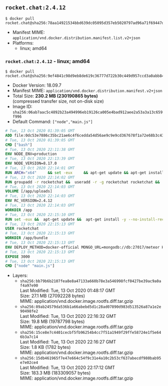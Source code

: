 ## `rocket.chat:2.4.12`

```console
$ docker pull rocket.chat@sha256:78aa14921534bbd639dc05095d357eb5020797ad96a71f69447dbb2dd12f15c0
```

-	Manifest MIME: `application/vnd.docker.distribution.manifest.list.v2+json`
-	Platforms:
	-	linux; amd64

### `rocket.chat:2.4.12` - linux; amd64

```console
$ docker pull rocket.chat@sha256:9ef4841c98d9eb8de619c36777d722b30c449d957ccd3a0abb846086d1c1f7d2
```

-	Docker Version: 18.09.7
-	Manifest MIME: `application/vnd.docker.distribution.manifest.v2+json`
-	Total Size: **230.2 MB (230190865 bytes)**  
	(compressed transfer size, not on-disk size)
-	Image ID: `sha256:06ab7aac5c4892b23a494996eb19126ca005e4bad912aee2a53a3a13c659f996`
-	Default Command: `["node","main.js"]`

```dockerfile
# Tue, 13 Oct 2020 01:39:05 GMT
ADD file:0dc53e7886c35bc21ae6c4f6cedda54d56ae9c9e9cd367678f1a72e68b3c43d4 in / 
# Tue, 13 Oct 2020 01:39:05 GMT
CMD ["bash"]
# Tue, 13 Oct 2020 22:11:38 GMT
ENV NODE_ENV=production
# Tue, 13 Oct 2020 22:13:39 GMT
ENV NODE_VERSION=8.17.0
# Tue, 13 Oct 2020 22:14:01 GMT
RUN ARCH="x64"     && set -eux     && apt-get update && apt-get install -y --no-install-recommends ca-certificates curl wget gnupg dirmngr xz-utils     && rm -rf /var/lib/apt/lists/*     && for key in       94AE36675C464D64BAFA68DD7434390BDBE9B9C5       FD3A5288F042B6850C66B31F09FE44734EB7990E       71DCFD284A79C3B38668286BC97EC7A07EDE3FC1       DD8F2338BAE7501E3DD5AC78C273792F7D83545D       C4F0DFFF4E8C1A8236409D08E73BC641CC11F4C8       B9AE9905FFD7803F25714661B63B535A4C206CA9       77984A986EBC2AA786BC0F66B01FBB92821C587A       8FCCA13FEF1D0C2E91008E09770F7A9A5AE15600       4ED778F539E3634C779C87C6D7062848A1AB005C       A48C2BEE680E841632CD4E44F07496B3EB3C1762       B9E2F5981AA6E0CD28160D9FF13993A75599653C     ; do       gpg --batch --keyserver hkp://p80.pool.sks-keyservers.net:80 --recv-keys "$key" ||       gpg --batch --keyserver hkp://ipv4.pool.sks-keyservers.net --recv-keys "$key" ||       gpg --batch --keyserver hkp://pgp.mit.edu:80 --recv-keys "$key" ;     done     && curl -fsSLO --compressed "https://nodejs.org/dist/v$NODE_VERSION/node-v$NODE_VERSION-linux-$ARCH.tar.xz"     && curl -fsSLO --compressed "https://nodejs.org/dist/v$NODE_VERSION/SHASUMS256.txt.asc"     && gpg --batch --decrypt --output SHASUMS256.txt SHASUMS256.txt.asc     && grep " node-v$NODE_VERSION-linux-$ARCH.tar.xz\$" SHASUMS256.txt | sha256sum -c -     && tar -xJf "node-v$NODE_VERSION-linux-$ARCH.tar.xz" -C /usr/local --strip-components=1 --no-same-owner     && rm "node-v$NODE_VERSION-linux-$ARCH.tar.xz" SHASUMS256.txt.asc SHASUMS256.txt     && apt-mark auto '.*' > /dev/null     && find /usr/local -type f -executable -exec ldd '{}' ';'       | awk '/=>/ { print $(NF-1) }'       | sort -u       | xargs -r dpkg-query --search       | cut -d: -f1       | sort -u       | xargs -r apt-mark manual     && apt-get purge -y --auto-remove -o APT::AutoRemove::RecommendsImportant=false
# Tue, 13 Oct 2020 22:14:02 GMT
RUN groupadd -r rocketchat &&  useradd -r -g rocketchat rocketchat &&  mkdir -p /app/uploads &&  chown rocketchat:rocketchat /app/uploads
# Tue, 13 Oct 2020 22:14:03 GMT
VOLUME [/app/uploads]
# Tue, 13 Oct 2020 22:14:03 GMT
ENV RC_VERSION=2.4.12
# Tue, 13 Oct 2020 22:14:03 GMT
WORKDIR /app
# Tue, 13 Oct 2020 22:15:10 GMT
RUN set -eux &&  apt-get update &&  apt-get install -y --no-install-recommends fontconfig &&  aptMark="$(apt-mark showmanual)" &&  apt-get install -y --no-install-recommends ca-certificates curl gnupg &&  gpg --batch --keyserver ha.pool.sks-keyservers.net --recv-keys 0E163286C20D07B9787EBE9FD7F9D0414FD08104 &&  curl -fSL "https://releases.rocket.chat/${RC_VERSION}/download" -o rocket.chat.tgz &&  curl -fSL "https://releases.rocket.chat/${RC_VERSION}/asc" -o rocket.chat.tgz.asc &&  gpg --batch --verify rocket.chat.tgz.asc rocket.chat.tgz &&  tar zxf rocket.chat.tgz &&  rm rocket.chat.tgz rocket.chat.tgz.asc &&  cd bundle/programs/server &&  npm install &&  apt-mark auto '.*' > /dev/null &&  apt-mark manual $aptMark > /dev/null &&  find /usr/local -type f -executable -exec ldd '{}' ';'     | awk '/=>/ { print $(NF-1) }'     | sort -u     | xargs -r dpkg-query --search     | cut -d: -f1     | sort -u     | xargs -r apt-mark manual &&  apt-get purge -y --auto-remove -o APT::AutoRemove::RecommendsImportant=false &&  npm cache clear --force &&  chown -R rocketchat:rocketchat /app
# Tue, 13 Oct 2020 22:15:13 GMT
USER rocketchat
# Tue, 13 Oct 2020 22:15:13 GMT
WORKDIR /app/bundle
# Tue, 13 Oct 2020 22:15:13 GMT
ENV DEPLOY_METHOD=docker-official MONGO_URL=mongodb://db:27017/meteor HOME=/tmp PORT=3000 ROOT_URL=http://localhost:3000 Accounts_AvatarStorePath=/app/uploads
# Tue, 13 Oct 2020 22:15:13 GMT
EXPOSE 3000
# Tue, 13 Oct 2020 22:15:13 GMT
CMD ["node" "main.js"]
```

-	Layers:
	-	`sha256:bb79b6b2107fea8e8a47133a660b78e3a546998fcf0427be39ac9a0af4a97e90`  
		Last Modified: Tue, 13 Oct 2020 01:48:17 GMT  
		Size: 27.1 MB (27092228 bytes)  
		MIME: application/vnd.docker.image.rootfs.diff.tar.gzip
	-	`sha256:89ab24579da536b1a66abebd5d1c28ad07890d983d513526a87a1e2e90498fe2`  
		Last Modified: Tue, 13 Oct 2020 22:16:32 GMT  
		Size: 19.8 MB (19787798 bytes)  
		MIME: application/vnd.docker.image.rootfs.diff.tar.gzip
	-	`sha256:15ce8e7c4401cecbf5fb96254b4cc7f51a1949f29ffe58724e1f5e646b3a7c14`  
		Last Modified: Tue, 13 Oct 2020 22:16:27 GMT  
		Size: 1.8 KB (1782 bytes)  
		MIME: application/vnd.docker.image.rootfs.diff.tar.gzip
	-	`sha256:15db461965f7e47e664c54f9c31e4a10c2b53cf637abecdf980bab95e7e02ce4`  
		Last Modified: Tue, 13 Oct 2020 22:17:12 GMT  
		Size: 183.3 MB (183309057 bytes)  
		MIME: application/vnd.docker.image.rootfs.diff.tar.gzip
